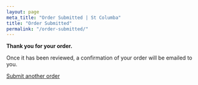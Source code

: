 ```yaml
---
layout: page
meta_title: "Order Submitted | St Columba"
title: "Order Submitted"
permalink: "/order-submitted/"
---
```

**Thank you for your order.**

Once it has been reviewed, a confirmation of your order will be emailed to you.

[Submit another order](/2023/chili-supper/)


